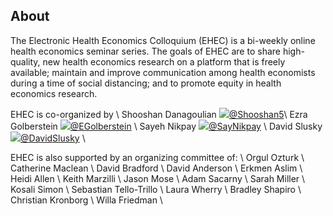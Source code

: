 ## About

The Electronic Health Economics Colloquium (EHEC) is a bi-weekly online health economics seminar series. The goals of EHEC are to share high-quality, new health economics research on a platform that is freely available; maintain and improve communication among health economists during a time of social distancing; and to promote equity in health economics research.

EHEC is co-organized by \\
Shooshan Danagoulian <img src="https://img.icons8.com/color/26/000000/twitter.png"/>[@Shooshan5](https://twitter.com/Shooshan5)\\
Ezra Golberstein <img src="https://img.icons8.com/color/26/000000/twitter.png"/>[@EGolberstein](https://twitter.com/EGolberstein) \\
Sayeh Nikpay <img src="https://img.icons8.com/color/26/000000/twitter.png"/>[@SayNikpay](https://twitter.com/SayNikpay) \\
David Slusky <img src="https://img.icons8.com/color/26/000000/twitter.png"/>[@DavidSlusky](https://twitter.com/DavidSlusky)  \\

EHEC is also supported by an organizing committee of: \\
Orgul Ozturk  \\
Catherine Maclean  \\
David Bradford \\
David Anderson \\
Erkmen Aslim \\
Heidi Allen \\
Keith Marzilli \\
Jason Mose \\
Adam Sacarny  \\
Sarah Miller \\
Kosali Simon  \\
Sebastian Tello-Trillo \\
Laura Wherry \\
Bradley Shapiro \\
Christian Kronborg \\ 
Willa Friedman \\

<!-- <img src="https://img.icons8.com/color/26/000000/twitter.png"/> -->
